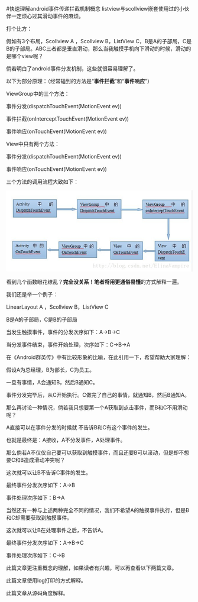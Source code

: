 #快速理解android事件传递拦截机制概念
listview与scollview嵌套使用过的小伙伴一定烦心过其滑动事件的麻烦。

打个比方：

假如有3个布局，Scollview A ，Scollview B，ListView C，B是A的子部局，C是B的子部局。ABC三者都是垂直滑动，那么当我触摸手机向下滑动的时候，滑动的是哪个view呢？

倘若明白了android事件分发机制，这些就很容易理解了。 

 

以下为部分原理：（经常碰到的方法是“**事件拦截**”和“**事件响应**”）

ViewGroup中的三个方法：

事件分发(dispatchTouchEvent(MotionEvent ev))

事件拦截(onInterceptTouchEvent(MotionEvent ev))

事件响应(onTouchEvent(MotionEvent ev)) 

View中只有两个方法：

事件分发(dispatchTouchEvent(MotionEvent ev)) 

事件响应(onTouchEvent(MotionEvent ev)) 

 

三个方法的调用流程大致如下：

<img src="https://raw.githubusercontent.com/Double2hao/xujiajia_blog/main/img/16210039285400.png" alt=""> 

 

看到几个函数眼花缭乱？**完全没关系！**笔者将用**更通俗易懂**的方式解释一遍。

我们还是举一个例子：

LinearLayout A ，Scollview B，ListView C 

B是A的子部局，C是B的子部局 

 

当发生触摸事件，事件的分发次序如下：A-&gt;B-&gt;C

当分发事件结束，事件开始处理，次序如下：C-&gt;B-&gt;A

 

在《Android群英传》中有比较形象的比喻，在此引用一下，希望帮助大家理解：

假设A为总经理，B为部长，C为员工。

一旦有事情，A会通知B，然后B通知C。

事件分发完毕后，从C开始执行。C做完了自己的事情，就通知B，然后B通知A。

 

那么再讨论一种情况，倘若我只想要第一个A获取到点击事件，而B和C不用滑动呢？

A直接可以在事件分发的时候就 不告诉B和C有这个事件的发生。

也就是最终是：A接收，A不分发事件，A处理事件。

 

那么倘若A不仅仅自己要可以获取到触摸事件，而且还要B可以滚动，但是却不想要C和B造成滑动冲突呢？

这次就可以让B不告诉C事件的发生。

最终事件分发次序如下：A-&gt;B

事件处理次序如下：B-&gt;A

 

当然还有一种与上述两种完全不同的情况，我们不希望A的触摸事件执行，但是B和C却需要获取到触摸事件。

这次就可以让B在处理事件之后，不告诉A。



最终事件分发次序如下：A-&gt;B-&gt;C

事件处理次序如下：C-&gt;B

 

此篇文章更注重概念的理解，如果读者有兴趣，可以再查看以下两篇文章。

 

此篇文章使用log打印的方式解释。

 

此篇文章从源码角度解释。 

 

 